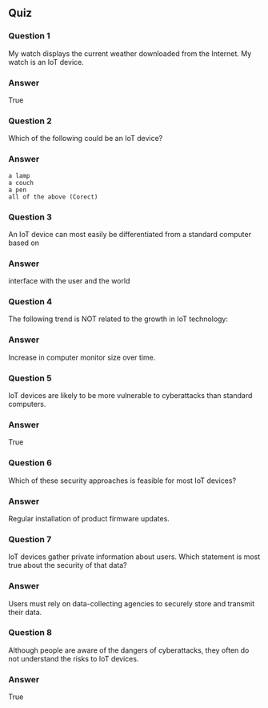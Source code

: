 ## Quiz

### Question 1

My watch displays the current weather downloaded from the Internet. My watch is an IoT device.

### Answer

True

### Question 2

Which of the following could be an IoT device?

### Answer

    a lamp
    a couch
    a pen
    all of the above (Corect)

### Question 3

An IoT device can most easily be differentiated from a standard computer based on

### Answer

interface with the user and the world

### Question 4

The following trend is NOT related to the growth in IoT technology:

### Answer

Increase in computer monitor size over time.

### Question 5

IoT devices are likely to be more vulnerable to cyberattacks than standard computers.

### Answer

True

### Question 6

Which of these security approaches is feasible for most IoT devices?

### Answer

Regular installation of product firmware updates.

### Question 7

IoT devices gather private information about users. Which statement is most true about the security of that data?

### Answer

Users must rely on data-collecting agencies to securely store and transmit their data.

### Question 8

Although people are aware of the dangers of cyberattacks, they often do not understand the risks to IoT devices.

### Answer

True
